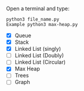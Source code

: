 Open a terminal and type:

```
python3 file_name.py
Example python3 max-heap.py
```

- [x] Queue
- [x] Stack
- [x] Linked List (singly)
- [ ] Linked List (Doubly)
- [ ] Linked List (Circular)
- [x] Max Heap
- [ ] Trees
- [ ] Graph
